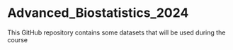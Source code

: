 # Advanced_Biostatistics_2024

This GitHub repository contains some datasets that will be used during the course
